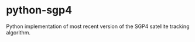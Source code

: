 python-sgp4
===========

Python implementation of most recent version of the SGP4 satellite
tracking algorithm.
